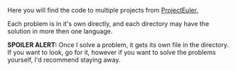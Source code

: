 Here you will find the code to multiple projects from [ProjectEuler.](https://projecteuler.net/)

Each problem is in it's own directly, and each directory may have the solution in more then one language.

**SPOILER ALERT:** Once I solve a problem, it gets its own file in the directory. If you want to look, go for it, however if you want to solve the problems yourself, I'd recommend staying away.

